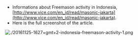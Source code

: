 * Informations about Freemason activity in Indonesia, [http://www.vice.com/en_id/read/masonic-jakarta](http://www.vice.com/en_id/read/masonic-jakarta).
* Here is the full screenshot of the article.

![./20161125-1627+gmt+2-indonesia-freemason-activity-1.png](./20161125-1627+gmt+2-indonesia-freemason-activity-1.png)